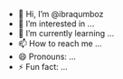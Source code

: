 - 👋 Hi, I’m @ibraqumboz
- 👀 I’m interested in ...
- 🌱 I’m currently learning ...
- 📫 How to reach me ...
- 😄 Pronouns: ...
- ⚡ Fun fact: ...

<!---
ibraqumboz/ibraqumboz is a ✨ special ✨ repository because its `README.md` (this file) appears on your GitHub profile.
You can click the Preview link to take a look at your changes.
--->

